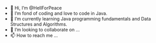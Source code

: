 - 👋 Hi, I’m @HellForPeace
- 👀 I’m fond of coding and love to code in Java.
- 🌱 I’m currently learning Java programming fundamentals and Data Structures and Algorithms.
- 💞️ I’m looking to collaborate on ...
- 📫 How to reach me ...

<!---
HellForPeace/HellForPeace is a ✨ special ✨ repository because its `README.md` (this file) appears on your GitHub profile.
You can click the Preview link to take a look at your changes.
--->
